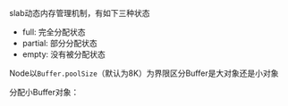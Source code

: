 slab动态内存管理机制，有如下三种状态

* full: 完全分配状态
* partial: 部分分配状态
* empty: 没有被分配状态

Node以`Buffer.poolSize`（默认为8K）为界限区分Buffer是大对象还是小对象

分配小Buffer对象：



